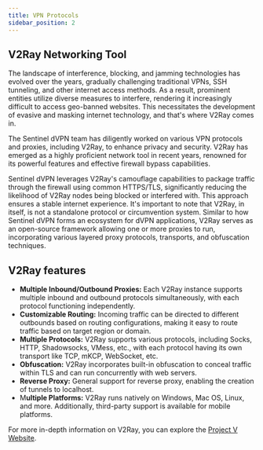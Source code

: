 ```yaml
---
title: VPN Protocols
sidebar_position: 2
---
```


## V2Ray Networking Tool

The landscape of interference, blocking, and jamming technologies has evolved over the years, gradually challenging traditional VPNs, SSH tunneling, and other internet access methods. As a result, prominent entities utilize diverse measures to interfere, rendering it increasingly difficult to access geo-banned websites. This necessitates the development of evasive and masking internet technology, and that's where V2Ray comes in.

The Sentinel dVPN team has diligently worked on various VPN protocols and proxies, including V2Ray, to enhance privacy and security. V2Ray has emerged as a highly proficient network tool in recent years, renowned for its powerful features and effective firewall bypass capabilities.

Sentinel dVPN leverages V2Ray's camouflage capabilities to package traffic through the firewall using common HTTPS/TLS, significantly reducing the likelihood of V2Ray nodes being blocked or interfered with. This approach ensures a stable internet experience. It's important to note that V2Ray, in itself, is not a standalone protocol or circumvention system. Similar to how Sentinel dVPN forms an ecosystem for dVPN applications, V2Ray serves as an open-source framework allowing one or more proxies to run, incorporating various layered proxy protocols, transports, and obfuscation techniques.

## V2Ray features

- **Multiple Inbound/Outbound Proxies:** Each V2Ray instance supports multiple inbound and outbound protocols simultaneously, with each protocol functioning independently.
- **Customizable Routing:** Incoming traffic can be directed to different outbounds based on routing configurations, making it easy to route traffic based on target region or domain.
- **Multiple Protocols:** V2Ray supports various protocols, including Socks, HTTP, Shadowsocks, VMess, etc., with each protocol having its own transport like TCP, mKCP, WebSocket, etc.
- **Obfuscation:** V2Ray incorporates built-in obfuscation to conceal traffic within TLS and can run concurrently with web servers.
- **Reverse Proxy:** General support for reverse proxy, enabling the creation of tunnels to localhost.
- M**ultiple Platforms:** V2Ray runs natively on Windows, Mac OS, Linux, and more. Additionally, third-party support is available for mobile platforms.

For more in-depth information on V2Ray, you can explore the [Project V Website](https://www.v2ray.com/en).